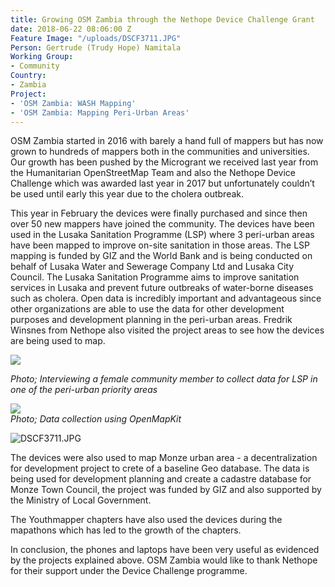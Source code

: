 ```yaml
---
title: Growing OSM Zambia through the Nethope Device Challenge Grant
date: 2018-06-22 08:06:00 Z
Feature Image: "/uploads/DSCF3711.JPG"
Person: Gertrude (Trudy Hope) Namitala
Working Group:
- Community
Country:
- Zambia
Project:
- 'OSM Zambia: WASH Mapping'
- 'OSM Zambia: Mapping Peri-Urban Areas'
---
```


OSM Zambia started in 2016 with barely a hand full of mappers but has now grown to hundreds of mappers both in the communities and universities. Our growth has been pushed by the Microgrant we received last year from the Humanitarian OpenStreetMap Team and also the Nethope Device Challenge which was awarded last year in 2017 but unfortunately couldn’t be used until early this year due to the cholera outbreak.

This year in February the devices were finally purchased and since then over 50 new mappers have joined the community. The devices have been used in the Lusaka Sanitation Programme (LSP) where 3 peri-urban areas have been mapped to improve on-site sanitation in those areas. The LSP mapping is funded by GIZ and the World Bank and is being conducted on behalf of Lusaka Water and Sewerage Company Ltd and Lusaka City Council. The Lusaka Sanitation Programme aims to improve sanitation services in Lusaka and prevent future outbreaks of water-borne diseases such as cholera.  Open data is incredibly important and advantageous since other organizations are able to use the data for other development purposes and development planning in the peri-urban areas. Fredrik Winsnes from Nethope also visited the project areas to see how the devices are being used to map.

**![](https://lh4.googleusercontent.com/Dz-KYpXx8R_gF4np1iOJQH5CHWOUIuhWaoVimkxcscWlasKfIqBJHW0f1EDruBb_imkK17Z2Q47sl1VmuviJ6hHlgRB0DpgsJ28wqqNnPIfrJVDcnuOrp6hwCIAFwaV6jX-GkJjn)**

*Photo; Interviewing a female community member to collect data for LSP in one of the peri-urban priority areas*

**![](https://lh4.googleusercontent.com/ZQXc__62DChGVOIzfUP4KgKe98QOk14lcMeoDoehJb0W5_gTtkm3DUSL4v68ZQ3MQ0zqQs7fOg1o1FCQcLoGt8ZeBXQzXOBKfTWV_wkQOcDuFhIayz2rSwbAxariJQxLeX4AqXZG)**\
*Photo; Data collection using OpenMapKit*

![DSCF3711.JPG](/uploads/DSCF3711.JPG)

The devices were also used to map Monze urban area - a decentralization for development project to crete of a baseline Geo database. The data is being used for development planning and create a cadastre database for Monze Town Council, the project was funded by GIZ and also supported by the Ministry of Local Government.

The Youthmapper chapters have also used the devices during the mapathons which has led to the growth of the chapters.

In conclusion, the phones and laptops have been very useful as evidenced by the projects explained above. OSM Zambia would like to thank Nethope for their support under the Device Challenge programme.